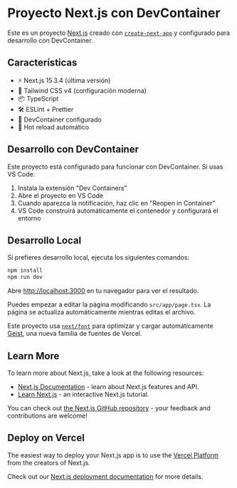 # Proyecto Next.js con DevContainer

Este es un proyecto [Next.js](https://nextjs.org) creado con [`create-next-app`](https://nextjs.org/docs/app/api-reference/cli/create-next-app) y configurado para desarrollo con DevContainer.

## Características

- ⚡ Next.js 15.3.4 (última versión)
- 🎨 Tailwind CSS v4 (configuración moderna)
- 📦 TypeScript
- 🛠️ ESLint + Prettier
- 🐳 DevContainer configurado
- 🚀 Hot reload automático

## Desarrollo con DevContainer

Este proyecto está configurado para funcionar con DevContainer. Si usas VS Code:

1. Instala la extensión "Dev Containers"
2. Abre el proyecto en VS Code
3. Cuando aparezca la notificación, haz clic en "Reopen in Container"
4. VS Code construirá automáticamente el contenedor y configurará el entorno

## Desarrollo Local

Si prefieres desarrollo local, ejecuta los siguientes comandos:

```bash
npm install
npm run dev
```

Abre [http://localhost:3000](http://localhost:3000) en tu navegador para ver el resultado.

Puedes empezar a editar la página modificando `src/app/page.tsx`. La página se actualiza automáticamente mientras editas el archivo.

Este proyecto usa [`next/font`](https://nextjs.org/docs/app/building-your-application/optimizing/fonts) para optimizar y cargar automáticamente [Geist](https://vercel.com/font), una nueva familia de fuentes de Vercel.

## Learn More

To learn more about Next.js, take a look at the following resources:

- [Next.js Documentation](https://nextjs.org/docs) - learn about Next.js features and API.
- [Learn Next.js](https://nextjs.org/learn) - an interactive Next.js tutorial.

You can check out [the Next.js GitHub repository](https://github.com/vercel/next.js) - your feedback and contributions are welcome!

## Deploy on Vercel

The easiest way to deploy your Next.js app is to use the [Vercel Platform](https://vercel.com/new?utm_medium=default-template&filter=next.js&utm_source=create-next-app&utm_campaign=create-next-app-readme) from the creators of Next.js.

Check out our [Next.js deployment documentation](https://nextjs.org/docs/app/building-your-application/deploying) for more details.

